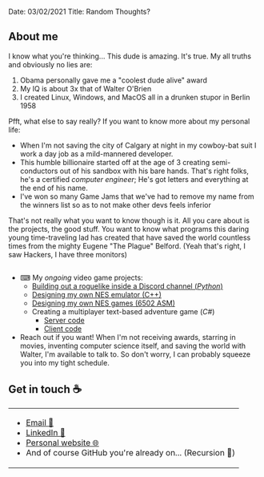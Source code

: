 Date: 03/02/2021
Title: Random Thoughts?

## About me

I know what you're thinking... This dude is amazing. It's true. 
My all truths and obviously no lies are: 
 1. Obama personally gave me a "coolest dude alive" award
 1. My IQ is about 3x that of Walter O'Brien
 1. I created Linux, Windows, and MacOS all in a drunken stupor in Berlin 1958

Pfft, what else to say really? If you want to know more about my personal life: 
 - When I'm not saving the city of Calgary at night in my cowboy-bat suit I work a day job as a mild-mannered developer.
 - This humble billionaire started off at the age of 3 creating semi-conductors out of his sandbox with his bare hands. That's right folks, he's a certified _computer engineer_; He's got letters and everything at the end of his name.
 - I've won so many Game Jams that we've had to remove my name from the winners list so as to not make other devs feels inferior

That's not really what you want to know though is it. All you care about is the projects, the good stuff. You want to know what programs this daring young time-traveling lad has created that have saved the world countless times from the mighty Eugene "The Plague" Belford. (Yeah that's right, I saw Hackers, I have three monitors)

##
- ⌨ My _ongoing_ video game projects:
  - [Building out a roguelike inside a Discord channel (_Python_)](https://github.com/Captain-Howard/Discord-Roguelike)
  - [Designing my own NES emulator (C++)](https://github.com/DapperBanana/NEMU)
  - [Designing my own NES games (6502 ASM)](https://github.com/DapperBanana/NES-Projects)
  - Creating a multiplayer text-based adventure game (_C#_)
    - [Server code](https://github.com/DapperBanana/ASCIIAssaultServer)
    - [Client code](https://github.com/DapperBanana/ASCIIAssaultClient)
- Reach out if you want! When I'm not receiving awards, starring in movies, inventing computer science itself, and saving the world with Walter, I'm available to talk to. So don't worry, I can probably squeeze you into my tight schedule.

## Get in touch :coffee:

<table>
  <tr>
    <td>
      <ul>
        <li><a href="mailto:contact@austinlhoward.com?subject=[GitHub]%20Reaching%20out!">Email 📧</a></li>
        <li><a href="https://www.linkedin.com/in/austin-l-howard-a8035052/">LinkedIn 🔗</a></li>
        <li><a href="https://www.austinlhoward.com">Personal website 🌐</a></li>
        <li>And of course GitHub you're already on... (Recursion 🔁)</li>
      </ul>
    </td>
  </tr>
</table>
